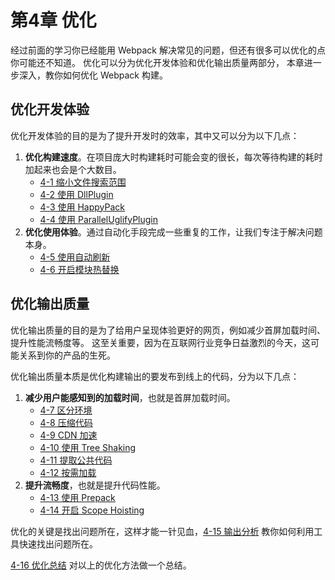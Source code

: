 # 第4章 优化

经过前面的学习你已经能用 Webpack 解决常见的问题，但还有很多可以优化的点你可能还不知道。 优化可以分为优化开发体验和优化输出质量两部分， 本章进一步深入，教你如何优化 Webpack 构建。

## 优化开发体验

优化开发体验的目的是为了提升开发时的效率，其中又可以分为以下几点：

1. **优化构建速度**。在项目庞大时构建耗时可能会变的很长，每次等待构建的耗时加起来也会是个大数目。
   - [4-1 缩小文件搜索范围](http://webpack.wuhaolin.cn/4%E4%BC%98%E5%8C%96/4-1%E7%BC%A9%E5%B0%8F%E6%96%87%E4%BB%B6%E6%90%9C%E7%B4%A2%E8%8C%83%E5%9B%B4.html)
   - [4-2 使用 DllPlugin](http://webpack.wuhaolin.cn/4%E4%BC%98%E5%8C%96/4-2%E4%BD%BF%E7%94%A8DllPlugin.html)
   - [4-3 使用 HappyPack](http://webpack.wuhaolin.cn/4%E4%BC%98%E5%8C%96/4-3%E4%BD%BF%E7%94%A8HappyPack.html)
   - [4-4 使用 ParallelUglifyPlugin](http://webpack.wuhaolin.cn/4%E4%BC%98%E5%8C%96/4-4%E4%BD%BF%E7%94%A8ParallelUglifyPlugin.html)
2. **优化使用体验**。通过自动化手段完成一些重复的工作，让我们专注于解决问题本身。
   - [4-5 使用自动刷新](http://webpack.wuhaolin.cn/4%E4%BC%98%E5%8C%96/4-5%E4%BD%BF%E7%94%A8%E8%87%AA%E5%8A%A8%E5%88%B7%E6%96%B0.html)
   - [4-6 开启模块热替换](http://webpack.wuhaolin.cn/4%E4%BC%98%E5%8C%96/4-6%E5%BC%80%E5%90%AF%E6%A8%A1%E5%9D%97%E7%83%AD%E6%9B%BF%E6%8D%A2.html)

## 优化输出质量

优化输出质量的目的是为了给用户呈现体验更好的网页，例如减少首屏加载时间、提升性能流畅度等。 这至关重要，因为在互联网行业竞争日益激烈的今天，这可能关系到你的产品的生死。

优化输出质量本质是优化构建输出的要发布到线上的代码，分为以下几点：

1. **减少用户能感知到的加载时间**，也就是首屏加载时间。
   - [4-7 区分环境](http://webpack.wuhaolin.cn/4%E4%BC%98%E5%8C%96/4-7%E5%8C%BA%E5%88%86%E7%8E%AF%E5%A2%83.html)
   - [4-8 压缩代码](http://webpack.wuhaolin.cn/4%E4%BC%98%E5%8C%96/4-8%E5%8E%8B%E7%BC%A9%E4%BB%A3%E7%A0%81.html)
   - [4-9 CDN 加速](http://webpack.wuhaolin.cn/4%E4%BC%98%E5%8C%96/4-9CDN%E5%8A%A0%E9%80%9F.html)
   - [4-10 使用 Tree Shaking](http://webpack.wuhaolin.cn/4%E4%BC%98%E5%8C%96/4-10%E4%BD%BF%E7%94%A8TreeShaking.html)
   - [4-11 提取公共代码](http://webpack.wuhaolin.cn/4%E4%BC%98%E5%8C%96/4-11%E6%8F%90%E5%8F%96%E5%85%AC%E5%85%B1%E4%BB%A3%E7%A0%81.html)
   - [4-12 按需加载](http://webpack.wuhaolin.cn/4%E4%BC%98%E5%8C%96/4-12%E6%8C%89%E9%9C%80%E5%8A%A0%E8%BD%BD.html)
2. **提升流畅度**，也就是提升代码性能。
   - [4-13 使用 Prepack](http://webpack.wuhaolin.cn/4%E4%BC%98%E5%8C%96/4-13%E4%BD%BF%E7%94%A8Prepack.html)
   - [4-14 开启 Scope Hoisting](http://webpack.wuhaolin.cn/4%E4%BC%98%E5%8C%96/4-14%E5%BC%80%E5%90%AFScopeHoisting.html)

优化的关键是找出问题所在，这样才能一针见血，[4-15 输出分析](http://webpack.wuhaolin.cn/4%E4%BC%98%E5%8C%96/4-15%E8%BE%93%E5%87%BA%E5%88%86%E6%9E%90.html) 教你如何利用工具快速找出问题所在。

[4-16 优化总结](http://webpack.wuhaolin.cn/4%E4%BC%98%E5%8C%96/4-16%E4%BC%98%E5%8C%96%E6%80%BB%E7%BB%93.html) 对以上的优化方法做一个总结。